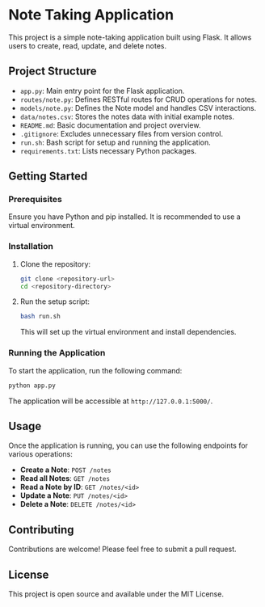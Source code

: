 # Note Taking Application

This project is a simple note-taking application built using Flask. It allows users to create, read, update, and delete notes. 

## Project Structure

- `app.py`: Main entry point for the Flask application.
- `routes/note.py`: Defines RESTful routes for CRUD operations for notes.
- `models/note.py`: Defines the Note model and handles CSV interactions.
- `data/notes.csv`: Stores the notes data with initial example notes.
- `README.md`: Basic documentation and project overview.
- `.gitignore`: Excludes unnecessary files from version control.
- `run.sh`: Bash script for setup and running the application.
- `requirements.txt`: Lists necessary Python packages.

## Getting Started

### Prerequisites

Ensure you have Python and pip installed. It is recommended to use a virtual environment.

### Installation

1. Clone the repository:
   ```bash
   git clone <repository-url>
   cd <repository-directory>
   ```

2. Run the setup script:
   ```bash
   bash run.sh
   ```
   This will set up the virtual environment and install dependencies.

### Running the Application

To start the application, run the following command:
```bash
python app.py
```

The application will be accessible at `http://127.0.0.1:5000/`.

## Usage

Once the application is running, you can use the following endpoints for various operations:

- **Create a Note**: `POST /notes`
- **Read all Notes**: `GET /notes`
- **Read a Note by ID**: `GET /notes/<id>`
- **Update a Note**: `PUT /notes/<id>`
- **Delete a Note**: `DELETE /notes/<id>`

## Contributing

Contributions are welcome! Please feel free to submit a pull request.

## License

This project is open source and available under the MIT License.